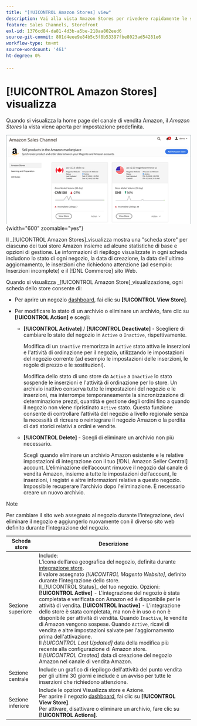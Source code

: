 ```yaml
---
title: "[!UICONTROL Amazon Stores] view"
description: Vai alla vista Amazon Stores per rivedere rapidamente le statistiche di base per ciascuno dei tuoi store Amazon e accedere alle opzioni di gestione.
feature: Sales Channels, Storefront
exl-id: 1376cd84-da81-4d3b-a5be-218aa802eed6
source-git-commit: 801d4eee9e84b5c5f8b53397fbe8023ad54281e6
workflow-type: tm+mt
source-wordcount: '461'
ht-degree: 0%

---
```


# [!UICONTROL Amazon Stores] visualizza

Quando si visualizza la home page del canale di vendita Amazon, il _Amazon Stores_ la vista viene aperta per impostazione predefinita.

![Vista Amazon Stores](assets/amazon-sales-channel-home-tabs.png){width="600" zoomable="yes"}

Il _[!UICONTROL Amazon Stores]_visualizza mostra una &quot;scheda store&quot; per ciascuno dei tuoi store Amazon insieme ad alcune statistiche di base e opzioni di gestione. Le informazioni di riepilogo visualizzate in ogni scheda includono lo stato di ogni negozio, la data di creazione, la data dell&#39;ultimo aggiornamento, le inserzioni che richiedono attenzione (ad esempio: Inserzioni incomplete) e il [!DNL Commerce] sito Web.

Quando si visualizza _[!UICONTROL Amazon Store]_visualizzazione, ogni scheda dello store consente di:

- Per aprire un negozio [dashboard](./amazon-store-dashboard.md), fai clic su **[!UICONTROL View Store]**.

- Per modificare lo stato di un archivio o eliminare un archivio, fare clic su **[!UICONTROL Action]** e scegli:

   - **[!UICONTROL Activate]** / **[!UICONTROL Deactivate]** - Scegliere di cambiare lo stato del negozio in `Active` o `Inactive`, rispettivamente.

     Modifica di un `Inactive` memorizza in `Active` stato attiva le inserzioni e l&#39;attività di ordinazione per il negozio, utilizzando le impostazioni del negozio corrente (ad esempio le impostazioni delle inserzioni, le regole di prezzo e le sostituzioni).

     Modifica dello stato di uno store da `Active` a `Inactive` lo stato sospende le inserzioni e l&#39;attività di ordinazione per lo store. Un archivio inattivo conserva tutte le impostazioni del negozio e le inserzioni, ma interrompe temporaneamente la sincronizzazione di determinazione prezzi, quantità e gestione degli ordini fino a quando il negozio non viene ripristinato `Active` stato. Questa funzione consente di controllare l’attività del negozio a livello regionale senza la necessità di ricreare o reintegrare il negozio Amazon o la perdita di dati storici relativi a ordini e vendite.

   - **[!UICONTROL Delete]** - Scegli di eliminare un archivio non più necessario.

     Scegli quando eliminare un archivio Amazon esistente e le relative impostazioni di integrazione con il tuo [!DNL Amazon Seller Central] account. L’eliminazione dell’account rimuove il negozio dal canale di vendita Amazon, insieme a tutte le impostazioni dell’account, le inserzioni, i registri e altre informazioni relative a questo negozio. Impossibile recuperare l&#39;archivio dopo l&#39;eliminazione. È necessario creare un nuovo archivio.

>[!NOTE]
>Per cambiare il sito web assegnato al negozio durante l’integrazione, devi eliminare il negozio e aggiungerlo nuovamente con il diverso sito web definito durante l’integrazione del negozio.

| Scheda store | Descrizione |
|----------------|-----------------------------------------------------------------------------------------------------------------------------------------------------------------------------------------------------------------------------------------------------------------------------------------------------------------------------------------------------------------------------------------------------------------------------------------------------------------------------------------------------------------------------------------------------------------------------------------------------------------------------------------------------------------------------------------------------------------------------------------------------------------------------------------------------------------------|
| Sezione superiore | Include: <br>L’icona dell’area geografica del negozio, definita durante [integrazione store](./store-integration.md).<br> Il valore assegnato _[!UICONTROL Magento Website]_, definito durante l’integrazione dello store.<br>Il_[!UICONTROL Status]_ del tuo negozio. Opzioni: **[!UICONTROL Active]** - L&#39;integrazione del negozio è stata completata e verificata con Amazon ed è disponibile per le attività di vendita. **[!UICONTROL Inactive]** - L&#39;integrazione dello store è stata completata, ma non è in uso o non è disponibile per attività di vendita. Quando `Inactive`, le vendite di Amazon vengono sospese. Quando `Active`, ricavi di vendita e altre impostazioni salvate per l&#39;aggiornamento prima dell&#39;attivazione.<br>Il *[!UICONTROL Last Updated]* data della modifica più recente alla configurazione di Amazon store.<br>Il *[!UICONTROL Created]* data di creazione del negozio Amazon nel canale di vendita Amazon. |
| Sezione centrale | Include un grafico di riepilogo dell&#39;attività del punto vendita per gli ultimi 30 giorni e include e un avviso per tutte le inserzioni che richiedono attenzione. |
| Sezione inferiore | Include le opzioni Visualizza store e Azione.<br>Per aprire il negozio [dashboard](./amazon-store-dashboard.md), fai clic su **[!UICONTROL View Store]**.<br>Per attivare, disattivare o eliminare un archivio, fare clic su **[!UICONTROL Actions]**. |
